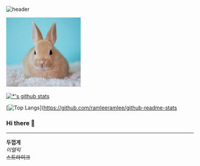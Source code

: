 ![header](https://capsule-render.vercel.app/api?type=rounded&color=gradient&text=%20깃허브%20&&animation=blink)


<img src='images/토끼.jpg' width=200 heght=200> </img>

[![*'s github stats](https://github-readme-stats.vercel.app/api?username=ramleeramlee&show_icons=true&theme=tokyonight
)](https://github.com/ramleeramlee)

[![Top Langs](https://github-readme-stats.vercel.app/api/top-langs/?username=ramleeramlee&layout=compact)](https://github.com/ramleeramlee/github-readme-stats


 ### Hi there 👋

---
**두껍게** <br>
*이텔릭* <br>
~~스트라이크~~ <br>


